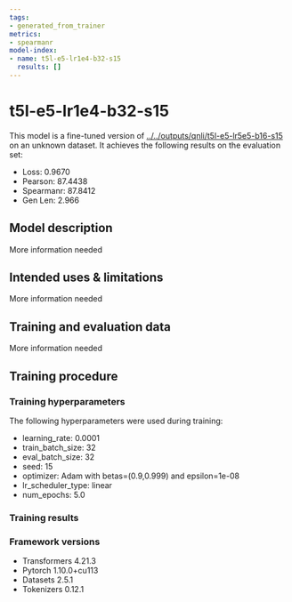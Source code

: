 ```yaml
---
tags:
- generated_from_trainer
metrics:
- spearmanr
model-index:
- name: t5l-e5-lr1e4-b32-s15
  results: []
---
```


<!-- This model card has been generated automatically according to the information the Trainer had access to. You
should probably proofread and complete it, then remove this comment. -->

# t5l-e5-lr1e4-b32-s15

This model is a fine-tuned version of [../../outputs/qnli/t5l-e5-lr5e5-b16-s15](https://huggingface.co/../../outputs/qnli/t5l-e5-lr5e5-b16-s15) on an unknown dataset.
It achieves the following results on the evaluation set:
- Loss: 0.9670
- Pearson: 87.4438
- Spearmanr: 87.8412
- Gen Len: 2.966

## Model description

More information needed

## Intended uses & limitations

More information needed

## Training and evaluation data

More information needed

## Training procedure

### Training hyperparameters

The following hyperparameters were used during training:
- learning_rate: 0.0001
- train_batch_size: 32
- eval_batch_size: 32
- seed: 15
- optimizer: Adam with betas=(0.9,0.999) and epsilon=1e-08
- lr_scheduler_type: linear
- num_epochs: 5.0

### Training results



### Framework versions

- Transformers 4.21.3
- Pytorch 1.10.0+cu113
- Datasets 2.5.1
- Tokenizers 0.12.1
